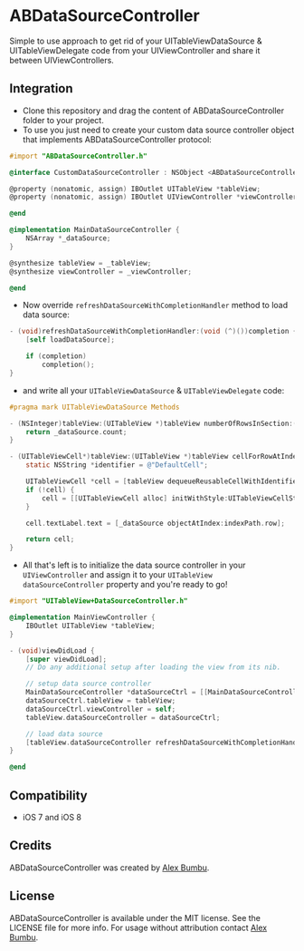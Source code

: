 # ABDataSourceController

Simple to use approach to get rid of your UITableViewDataSource & UITableViewDelegate code from your UIViewController and share it between UIViewControllers.

## Integration

* Clone this repository and drag the content of ABDataSourceController folder to your project.  
* To use you just need to create your custom data source controller object that implements ABDataSourceController protocol:

```objective-c
#import "ABDataSourceController.h"

@interface CustomDataSourceController : NSObject <ABDataSourceController>

@property (nonatomic, assign) IBOutlet UITableView *tableView;
@property (nonatomic, assign) IBOutlet UIViewController *viewController;

@end

@implementation MainDataSourceController {
    NSArray *_dataSource;
}

@synthesize tableView = _tableView;
@synthesize viewController = _viewController;

@end
```

* Now override ```refreshDataSourceWithCompletionHandler``` method to load data source:

```objective-c
- (void)refreshDataSourceWithCompletionHandler:(void (^)())completion {
    [self loadDataSource];

    if (completion)
        completion();
}
```

* and write all your ```UITableViewDataSource``` & ```UITableViewDelegate``` code:

```objective-c
#pragma mark UITableViewDataSource Methods

- (NSInteger)tableView:(UITableView *)tableView numberOfRowsInSection:(NSInteger)section {
    return _dataSource.count;
}

- (UITableViewCell*)tableView:(UITableView *)tableView cellForRowAtIndexPath:(NSIndexPath *)indexPath {
    static NSString *identifier = @"DefaultCell";

    UITableViewCell *cell = [tableView dequeueReusableCellWithIdentifier:identifier];
    if (!cell) {
        cell = [[UITableViewCell alloc] initWithStyle:UITableViewCellStyleDefault reuseIdentifier:identifier];
    }

    cell.textLabel.text = [_dataSource objectAtIndex:indexPath.row];

    return cell;
}

```

* All that's left is to initialize the data source controller in your ```UIViewController``` and assign it to your ```UITableView``` ```dataSourceController``` property and you're ready to go!

```objective-c
#import "UITableView+DataSourceController.h"

@implementation MainViewController {
    IBOutlet UITableView *tableView;
}

- (void)viewDidLoad {
    [super viewDidLoad];
    // Do any additional setup after loading the view from its nib.

    // setup data source controller
    MainDataSourceController *dataSourceCtrl = [[MainDataSourceController alloc] init];
    dataSourceCtrl.tableView = tableView;
    dataSourceCtrl.viewController = self;
    tableView.dataSourceController = dataSourceCtrl;

    // load data source
    [tableView.dataSourceController refreshDataSourceWithCompletionHandler:nil];
}

@end
```

## Compatibility

* iOS 7 and iOS 8

## Credits

ABDataSourceController was created by [Alex Bumbu](https://github.com/alexbumbu).

## License

ABDataSourceController is available under the MIT license. See the LICENSE file for more info.
For usage without attribution contact [Alex Bumbu](mailto:alex.bumbu@gmail.com).